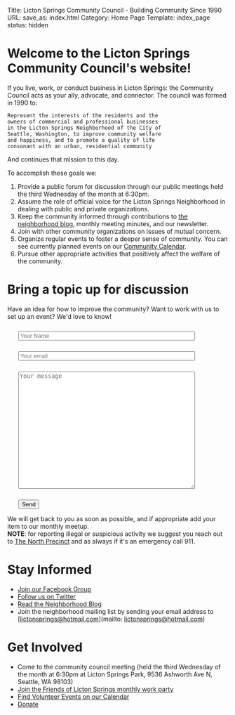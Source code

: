 Title: Licton Springs Community Council - Building Community Since 1990
URL:
save_as: index.html
Category: Home Page
Template: index_page
status: hidden

# Welcome to the Licton Springs Community Council's website!

If you live, work, or conduct business in Licton Springs: the Community Council acts as your ally, advocate, and connector.
The council was formed in 1990 to:

```
Represent the interests of the residents and the
owners of commercial and professional businesses
in the Licton Springs Neighborhood of the City of
Seattle, Washington, to improve community welfare
and happiness, and to promote a quality of life
consonant with an urban, residential community
```

And continues that mission to this day.

To accomplish these goals we:

1. Provide a public forum for discussion through our public meetings held the third Wednesday of the month at 6:30pm.
2. Assume the role of official voice for the Licton Springs Neighborhood in dealing with public and private organizations.
3. Keep the community informed through contributions to [the neighborhood blog](https://lovelicton.com/), monthly meeting minutes, and our newsletter.
4. Join with other community organizations on issues of mutual concern.
5. Organize regular events to foster a deeper sense of community. You can see currently planned events on our [Community Calendar](/pages/community-calendar.html).
6. Pursue other appropriate activities that positively affect the welfare of the community.

# Bring a topic up for discussion

Have an idea for how to improve the community? Want to work with us to set up an event?
We'd love to know!


<form method="POST" action="https://formspree.io/lictonspringscouncil@gmail.com">
  <input type="text" name="name" placeholder="Your Name" style="width: 80%; display: block; clear: both; margin: 5%;">
  <input type="email" name="email" placeholder="Your email" style="width: 80%; display: block; clear: both; margin: 5%;">
  <textarea name="message" placeholder="Your message" style="width: 80%; display: block; clear: both; margin: 5%; height: 20em"></textarea>
  <button type="submit" style="margin-left: 5%;">Send</button>
</form>

We will get back to you as soon as possible, and if appropriate add your item to our monthly meetup. <br />
**NOTE**: for reporting illegal or suspicious activity we suggest you reach out to [The North Precinct](https://www.seattle.gov/police/about-us/police-locations/north-precinct/north-precinct-contacts) and as always if it's an emergency call 911.

# Stay Informed
* [Join our Facebook Group](https://www.facebook.com/LictonSpringsNeighborhood/)
* [Follow us on Twitter](https://twitter.com/LictonSprings)
* [Read the Neighborhood Blog](https://lovelicton.com/)
* Join the neighborhood mailing list by sending your email address to [lictonsprings@hotmail.com](mailto: lictonsprings@hotmail.com)


# Get Involved
* Come to the community council meeting (held the third Wednesday of the month at 6:30pm at Licton Springs Park, 9536 Ashworth Ave N, Seattle, WA 98103)
* [Join the Friends of Licton Springs monthly work party](/work_party.pdf)
* [Find Volunteer Events on our Calendar](/pages/community-calendar.html)
* <form action="https://www.paypal.com/cgi-bin/webscr" method="post" target="_top" id="paypal">
        <input type="hidden" name="cmd" value="_s-xclick">
        <input type="hidden" name="hosted_button_id" value="5ES6SDXL2XPFN">
        <a href="#donate" onclick="document.getElementById('paypal').submit();">Donate</a>
    </form>
